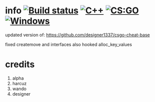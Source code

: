 # info [![Build status](https://ci.appveyor.com/api/projects/status/s9yhmm4ru6ywfsyt?svg=true)](https://ci.appveyor.com/project/designer1337/csgo-cheat-base) [![C++](https://img.shields.io/badge/language-C%2B%2B-%23f34b7d.svg)](https://en.wikipedia.org/wiki/C%2B%2B) [![CS:GO](https://img.shields.io/badge/game-CS%3AGO-yellow.svg)](https://store.steampowered.com/app/730/CounterStrike_Global_Offensive/) [![Windows](https://img.shields.io/badge/platform-Windows-0078d7.svg)](https://en.wikipedia.org/wiki/Microsoft_Windows)
updated version of: https://github.com/designer1337/csgo-cheat-base

fixed createmove and interfaces also hooked alloc_key_values

# credits
1. alpha
2. harcuz
3. wando
4. designer

